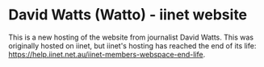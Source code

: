# David Watts (Watto) - iinet website

This is a new hosting of the website from journalist David Watts.
This was originally hosted on iinet, but iinet's hosting has reached the end of its life: https://help.iinet.net.au/iinet-members-webspace-end-life.
